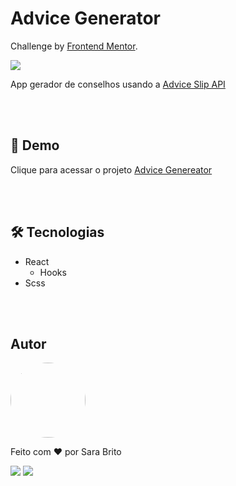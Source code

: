 <h1>Advice Generator</h1>

<p>Challenge by <a href="https://www.frontendmentor.io?ref=challenge" target="_blank">Frontend Mentor</a>.</p>

<img src='https://res.cloudinary.com/dz209s6jk/image/upload/v1645105312/Challenges/syo43ktrlu3huqaqye2c.jpg'>

<br>

<p>App gerador de conselhos usando a <a href='https://api.adviceslip.com/' target='_blank'>Advice Slip API</a></p>

<br><br>

<h2>🚀 Demo</h2>
<p> Clique para acessar o projeto <a href='' target='_blank'>Advice Genereator</a></p>

<br><br>

<h2> 🛠️ Tecnologias</h2>

<ul>
    <li>React
        <ul><li>Hooks</li></ul>
    </li>
    <li>Scss</li>
</ul>

<br><br>

<h2>Autor</h2>

<img src='https://avatars.githubusercontent.com/u/82614086?v=4' class='img' width= '120px' style='border-radius:50%;'>
<p>Feito com ❤️ por Sara Brito</p>

<a href="https://www.linkedin.com/in/sara-brito-49312a211/" target="_blank" ><img src="https://img.shields.io/badge/LinkedIn-0077B5?style=for-the-badge&logo=linkedin&logoColor=white" target="_blank" ></a>
  <a href="https://www.instagram.com/sara_bds_/" target="_blank" ><img src="https://img.shields.io/badge/Instagram-E4405F?style=for-the-badge&logo=instagram&logoColor=white"></a>

